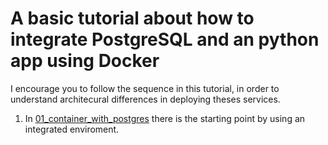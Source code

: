 A basic tutorial about how to integrate PostgreSQL and an python app using Docker
===

I encourage you to follow the sequence in this tutorial, in order to understand architecural differences in deploying theses services.

1. In [01_container_with_postgres](01_container_with_postgres) there is the starting point by using an integrated enviroment.